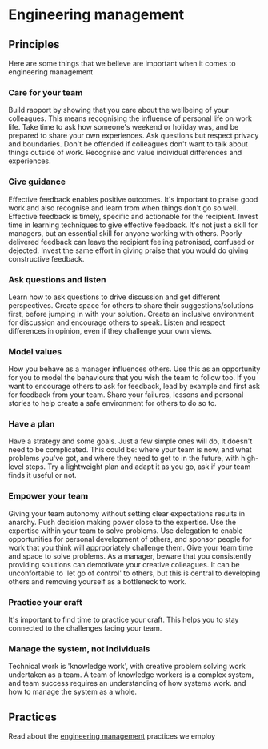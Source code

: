 # Engineering management

## Principles

Here are some things that we believe are important when it comes to engineering management

### Care for your team
Build rapport by showing that you care about the wellbeing of your colleagues.  This means recognising the influence of personal life on work life.  Take time to ask how someone's weekend or holiday was, and be prepared to share your own experiences.  Ask questions but respect privacy and boundaries.  Don't be offended if colleagues don't want to talk about things outside of work.  Recognise and value individual differences and experiences.

### Give guidance
Effective feedback enables positive outcomes.  It's important to praise good work and also recognise and learn from when things don't go so well.  Effective feedback is timely, specific and actionable for the recipient.    Invest time in learning techniques to give effective feedback.  It's not just a skill for managers, but an essential skill for anyone working with others.  Poorly delivered feedback can leave the recipient feeling patronised, confused or dejected.  Invest the same effort in giving praise that you would do giving constructive feedback.

### Ask questions and listen
Learn how to ask questions to drive discussion and get different perspectives.  Create space for others to share their suggestions/solutions first, before jumping in with your solution.  Create an inclusive environment for discussion and encourage others to speak.  Listen and respect differences in opinion, even if they challenge your own views.

### Model values
How you behave as a manager influences others.  Use this as an opportunity for you to model the behaviours that you wish the team to follow too.   If you want to encourage others to ask for feedback, lead by example and first ask for feedback from your team.  Share your failures, lessons and personal stories to help create a safe environment for others to do so to.

### Have a plan
Have a strategy and some goals.  Just a few simple ones will do, it doesn't need to be complicated. This could be: where your team is now, and what problems you've got, and where they need to get to in the future, with high-level steps.  Try a lightweight plan and adapt it as you go, ask if your team finds it useful or not. 

### Empower your team
Giving your team autonomy without setting clear expectations results in anarchy.  Push decision making power close to the expertise.  Use the expertise within your team to solve problems.  Use delegation to enable opportunities for personal development of others, and sponsor people for work that you think will appropriately challenge them.  Give your team time and space to solve problems.  As a manager, beware that you consistently providing solutions can demotivate your creative colleagues.  It can be unconfortable to 'let go of control' to others, but this is central to developing others and removing yourself as a bottleneck to work.

### Practice your craft
It's important to find time to practice your craft.  This helps you to stay connected to the challenges facing your team.  

### Manage the system, not individuals
Technical work is 'knowledge work', with creative problem solving work undertaken as a team.  A team of knowledge workers is a complex system, and team success requires an understanding of how systems work. and how to manage the system as a whole. 


## Practices
Read about the [engineering management](practices.md) practices we employ

